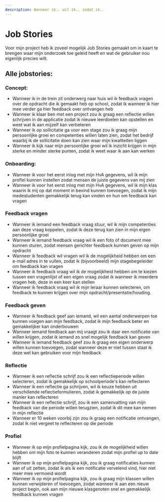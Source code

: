 ```yaml
---
description: Wanneer ik.. wil ik.. zodat ik..
---
```


# Job Stories

Voor mijn project heb ik zoveel mogelijk Job Stories gemaakt om in kaart te brengen waar mijn onderzoek toe geleid heeft en wat de gebruiker nou eigenlijk precies wilt. 

## Alle jobstories:

### Concept:

* Wanneer ik in de trein zit onderwerg naar huis wil ik feedback vragen over de opdracht die ik gemaakt heb op school, zodat ik wanneer ik hier mee verder ga hier feedback over ontvangen heb
* Wanneer ik klaar ben met een project zou ik graag een reflectie willen schrijven in de applicatie zodat ik nieuwe leerdoelen kan opstellen en weet wat ik aan mijzelf kan verbeteren
* Wanneer ik op sollicitatie ga voor een stage zou ik graag mijn persoonlijke groei en competenties willen laten zien, zodat het bedrijf waarbij ik de sollicitatie doen kan zien waar mijn kwaliteiten liggen
* Wanneer ik kijk naar mijn persoonlijke groei wil ik inzicht krijgen in mijn sterke en minder sterke punten, zodat ik weet waar ik aan kan werken

### Onboarding:

* Wanneer ik voor het eerst inlog met mijn HvA gegevens, wil ik mijn profiel kunnen instellen zodat mensen de juiste gegevens van mij zien
* Wanneer ik voor het eerst inlog met mijn HvA gegevens, wil ik mijn klas waarin ik mij op dat moment in bevind kunnen toevoegen, zodat ik mijn medestudenten gemakkelijk terug kan vinden en hun om feedback kan vragen

### Feedback vragen

* Wanneer ik iemand een feedback vraag stuur, wil ik mijn competenties aan deze vraag koppelen, zodat ik deze terug kan zien in mijn eigen persoonlijke groei
* Wanneer ik iemand feedback vraag wil ik een foto of document mee kunnen sturen, zodat mensen gerichter feedback kunnen geven op mijn opdracht
* Wanneer ik feedback wil vragen wil ik de mogelijkheid hebben om een e-mail adres in te vullen, zodat ik \(bijvoorbeeld\) mijn stagebegeleider om feedback kan vragen
* Wanneer ik feedback vraag wil ik de mogelijkheid hebben om te kiezen tussen een vragenlijst of een eigen vraag zodat ik wanneer ik meerdere vragen heb, deze in een keer kan stellen
* Wanneer ik feedback vraag wil ik mijn leraar kunnen selecteren, om feedback te kunnen krijgen over mijn opdracht/presentatie/houding.

### Feedback geven

* Wanneer ik feedback geef aan iemand, wil een aantal onderwerpen toe kunnen voegen aan mijn feedback, zodat ik mijn feedback beter en gemakkelijker kan onderbouwen
* Wanneer iemand feedback aan mij vraagt zou ik daar een notificatie van willen krijgen, zodat ik iemand zo snel mogelijk feedback kan geven
* Wanneer ik iemand feedback geef zou ik graag een eigen onderwerp willen kunnen toevoegen, zodat wanneer deze er niet tussen staat ik deze wel kan gebruiken voor mijn feedback

### Reflectie

* Wanneer ik een reflectie schrijf zou ik een reflectieperiode willen selecteren, zodat ik gemakkelijk op schoolperiode's kan reflecteren
* Wanneer ik een reflectie ga schrijven, wil ik keuze hebben uit verschillende reflectieformulieren, zodat ik gemakkelijk op de juiste manier kan reflecteren
* Wanneer ik een reflectie schrijf, zou ik een samenvatting van mijn feedback van die periode willen terugzien, zodat ik dit mee kan nemen in mijn reflectie
* Wanneer er 10 weken voorbij zijn zou ik graag een notificatie ontvangen, zodat ik niet vergeet te reflecteren op die periode

### Profiel

* Wanneer ik op mijn profielpagina kijk, zou ik de mogelijkheid willen hebben om mijn foto te kunnen veranderen zodat mijn profiel up to date blijft
* Wanneer ik op mijn profielpagina kijk, zou ik graag notificaties kunnen aan of uit zetten, zodat ik als ik een notificatie vervelend vind, hier niet meer mee vermoeid wordt
* Wanneer ik op mijn profielpagina kijk, zou ik graag mijn klassen willen kunnen verwijderen of toevoegen, zodat wanneer ik aan een nieuw project begin, ook aan mijn nieuwe klasgenoten snel en gemakkelijk feedback kunnen vragen



